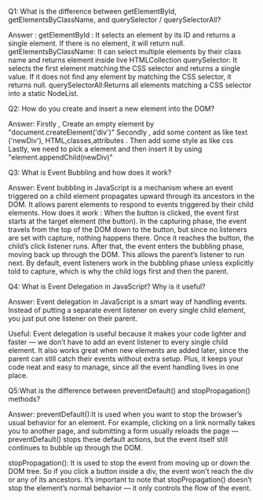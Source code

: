 Q1: What is the difference between getElementById, getElementsByClassName, and querySelector / querySelectorAll?

Answer :
getElementById : It selects an element by its ID and returns a single element. If there is no element, it will return null.
getElementsByClassName: It can select multiple elements by their class name and returns element inside live HTMLCollection 
querySelector: It selects the first element matching the CSS selector and returns a single value. If it does not find any element by matching the CSS selector, it returns null.
querySelectorAll:Returns all elements matching a CSS selector into a static NodeList.

Q2: How do you create and insert a new element into the DOM?

Answer: 
Firstly , Create an empty element by "document.createElement('div')"
Secondly , add some  content as like text ('newDiv'), HTML,classes,attributes . Then add some style as like css
Lastly, we need to pick a element and then insert it by using "element.appendChild(newDiv)"

Q3: What is Event Bubbling and how does it work?
 
 Answer:
Event bubbling in JavaScript is a mechanism where an event triggered on a child element propagates upward through its ancestors in the DOM. It allows parent elements to respond to events triggered by their child elements.
 How does it work :
 When the button is clicked, the event first starts at the target element (the button). In the capturing phase, the event travels from the top of the DOM down to the button, but since no listeners are set with capture, nothing happens there. Once it reaches the button, the child’s click listener runs. After that, the event enters the bubbling phase, moving back up through the DOM. This allows the parent’s listener to run next. By default, event listeners work in the bubbling phase unless explicitly told to capture, which is why the child logs first and then the parent.

 Q4: What is Event Delegation in JavaScript? Why is it useful?

 Answer:
  Event delegation in JavaScript is a smart way of handling events. Instead of putting a separate event listener on every single child element, you just put one listener on their parent.

 Useful: Event delegation is useful because it makes your code lighter and faster — we don’t have to add an event listener to every single child element. It also works great when new elements are added later, since the parent can still catch their events without extra setup. Plus, it keeps your code neat and easy to manage, since all the event handling lives in one place.

 Q5:What is the difference between preventDefault() and stopPropagation() methods?

 Answer: 
  preventDefault():It is used when you want to stop the browser’s usual behavior for an element. For example, clicking on a link normally takes you to another page, and submitting a form usually reloads the page — preventDefault() stops these default actions, but the event itself still continues to bubble up through the DOM.
  
   stopPropagation(): It is used to stop the event from moving up or down the DOM tree. So if you click a button inside a div, the event won’t reach the div or any of its ancestors. It’s important to note that stopPropagation() doesn’t stop the element’s normal behavior — it only controls the flow of the event.
